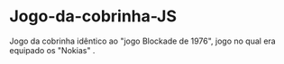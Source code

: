 # Jogo-da-cobrinha-JS
Jogo da cobrinha idêntico ao "jogo Blockade de 1976", jogo no qual era equipado os "Nokias" .
